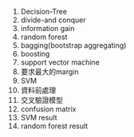1. Decision-Tree
2. divide-and conquer
3. information gain
4. random forest
5. bagging(bootstrap aggregating)
6. boosting
7. support vector machine
8. 要求最大的margin
9. SVM
10. 資料前處理
11. 交叉驗證模型
12. confusion matrix
13. SVM result
14. random forest result